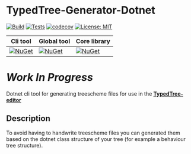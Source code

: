 ﻿# TypedTree-Generator-Dotnet

[![Build](https://img.shields.io/azure-devops/build/bastian-blokland/TypedTree/4/master.svg)](https://dev.azure.com/bastian-blokland/TypedTree/_build/latest?definitionId=4&branchName=master)
[![Tests](https://img.shields.io/azure-devops/tests/bastian-blokland/TypedTree/4/master.svg)](https://dev.azure.com/bastian-blokland/TypedTree/_build/latest?definitionId=4&branchName=master)
[![codecov](https://codecov.io/gh/BastianBlokland/typedtree-generator-dotnet/branch/master/graph/badge.svg)](https://codecov.io/gh/BastianBlokland/typedtree-generator-dotnet)
[![License: MIT](https://img.shields.io/badge/License-MIT-blue.svg)](LICENSE)

| Cli tool | Global tool | Core library |
|----------|-------------|--------------|
| [![NuGet](https://img.shields.io/nuget/v/TypedTree.Generator.Cli.svg)](https://www.nuget.org/packages/TypedTree.Generator.Cli/) | [![NuGet](https://img.shields.io/nuget/v/TypedTree.Generator.GlobalTool.svg)](https://www.nuget.org/packages/TypedTree.Generator.GlobalTool/) | [![NuGet](https://img.shields.io/nuget/v/TypedTree.Generator.Core.svg)](https://www.nuget.org/packages/TypedTree.Generator.Core/) |

# *Work In Progress*

Dotnet cli tool for generating treescheme files for use in the  [**TypedTree-editor**](https://github.com/bastianblokland/typedtree-editor)

## Description
To avoid having to handwrite treescheme files you can generated them based on the dotnet class
structure of your tree (for example a behaviour tree structure).
